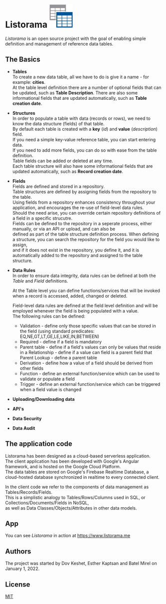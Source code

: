 # Listorama <img src="/listorama.png" alt="Listorama" style="height:75px; width:75px;"/>
*Listorama* is an open source project with the goal of enabling simple definition and management of reference data tables.</br>

## The Basics</br>

* **Tables**</br>
  To create a new data table, all we have to do is give it a name - for example: **cities**.</br>
  At the table level definition there are a number of optional fields that can be updated, such as **Table Description**.
  There are also some informational fields that are updated automatically, such as **Table creation date**.</br>

* **Structures**</br>
  In order to populate a table with data (records or rows), we need to know the data structure (fields) of that table.</br>
  By default each table is created with a **key** (*id*) and **value** (*description*) field.</br>
  If you need a simple key-value reference table, you can start entering data.</br>
  If you need to add more fields, you can do so with ease from the table definition.</br>
  Table fields can be added or deleted at any time.</br>
  Each table structure will also have some informational fields that are updated automatically, such as **Record creation date**.</br>

* **Fields**</br>
  Fields are defined and stored in a repository.</br>
  Table structures are defined by assigning fields from the repository to the table.</br>
  Using fields from a repository enhances consistency throughout your application, and encourages the re-use of field-level data rules.</br>
  Should the need arise, you can override certain repository definitions of a field in a specific strucutre.</br>
  Fields can be defined to the repository in a seperate process, either manually, or via an API or upload, and can also be</br>
  defined as part of the table structure definition process. When defining a structure, you can search the repository for the field you would like to assign,</br>
  and if it does not exist in the repository, you define it, and it is automatically added to the repository and assigned to the table structure.</br>
  
* **Data Rules**</br>
  In order to ensure data integrity, data rules can be defined at both the *Table* and *Field* definitions.</br>
  
  At the Table level you can define functions/services that will be invoked when a record is accessed, added, changed or deleted.</br>
  
  Field-level data rules are defined at the field level definition and will be employed whenever the field is being populated with a value.</br>
  The following rules can be defined:</br>
  * Validation - define only those specific values that can be stored in the field (using standard predicates: EQ,NE,GT,LT,GE,LE,LIKE,IN,BETWEEN)</br>
  * Required - define if a field is mandatory
  * Parent table - define if a field's values can only be values that reside in a Relationship - define if a value can field is a parent field that Parent Lookup - define a parent table
  * Derivation - define how a value of a field should be derived from other fields
  * Function - define an external function/service which can be used to validate or populate a field
  * Trigger - define an external function/service which can be triggered when a field value is changed
 
  
* **Uploading/Downloading data**</br>

* **API's**</br>

* **Data Security**</br>

* **Data Audit**</br>

## The application code
Listorama has been designed as a cloud-based serverless application.</br>
The client application has been developed with Google's Angular framework, and is hosted on the Google Cloud Platform.</br>
The data tables are stored on Google's Firebase Realtime Database, a cloud-hosted database synchronized in realtime to every connected client.</br>

In the client code we refer to the components of data management as Tables/Records/Fields.</br>
This is a simplistic analogy to Tables/Rows/Columns used in SQL, or Collections/Documents/Fields in NoSQL,</br>
as well as Data Classes/Objects/Attributes in other data models.</br>

## App
You can see *Listorama* in action at https://www.listorama.me

## Authors
The project was started by Dov Keshet, Esther Kaptsan and Batel Mirel on January 1, 2022.

## License
[MIT](https://choosealicense.com/licenses/mit/)

